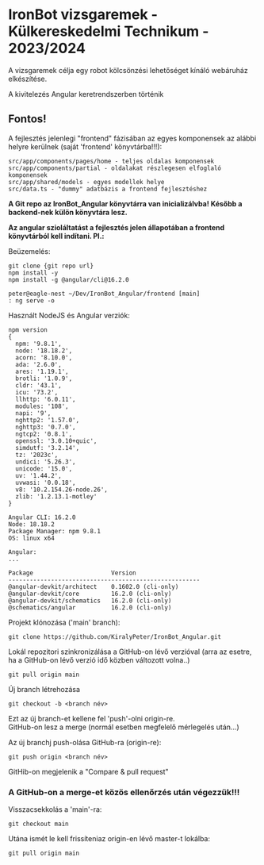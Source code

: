 # IronBot vizsgaremek - Külkereskedelmi Technikum - 2023/2024

A vizsgaremek célja egy robot kölcsönzési lehetőséget kínáló webáruház elkészítése.

A kivitelezés Angular keretrendszerben történik

## Fontos!

A fejlesztés jelenlegi "frontend" fázisában az egyes komponensek az alábbi helyre kerülnek (saját 'frontend' könyvtárba!!!):
```
src/app/components/pages/home - teljes oldalas komponensek
src/app/components/partial - oldalakat részlegesen elfoglaló komponensek
src/app/shared/models - egyes modellek helye
src/data.ts - "dummy" adatbázis a frontend fejlesztéshez
```
**A Git repo az IronBot_Angular könyvtárra van inicializálvba! Később a backend-nek külön könyvtára lesz.**

**Az angular szioláltatást a fejlesztés jelen állapotában a frontend könyvtárból kell indítani. Pl.:**

Beüzemelés:
```
git clone {git repo url}
npm install -y
npm install -g @angular/cli@16.2.0
```

```
peter@eagle-nest ~/Dev/IronBot_Angular/frontend [main] 
: ng serve -o
```

Használt NodeJS és Angular verziók:
```
npm version
{
  npm: '9.8.1',
  node: '18.18.2',
  acorn: '8.10.0',
  ada: '2.6.0',
  ares: '1.19.1',
  brotli: '1.0.9',
  cldr: '43.1',
  icu: '73.2',
  llhttp: '6.0.11',
  modules: '108',
  napi: '9',
  nghttp2: '1.57.0',
  nghttp3: '0.7.0',
  ngtcp2: '0.8.1',
  openssl: '3.0.10+quic',
  simdutf: '3.2.14',
  tz: '2023c',
  undici: '5.26.3',
  unicode: '15.0',
  uv: '1.44.2',
  uvwasi: '0.0.18',
  v8: '10.2.154.26-node.26',
  zlib: '1.2.13.1-motley'
}

Angular CLI: 16.2.0
Node: 18.18.2
Package Manager: npm 9.8.1
OS: linux x64

Angular: 
... 

Package                      Version
------------------------------------------------------
@angular-devkit/architect    0.1602.0 (cli-only)
@angular-devkit/core         16.2.0 (cli-only)
@angular-devkit/schematics   16.2.0 (cli-only)
@schematics/angular          16.2.0 (cli-only)   
```
Projekt klónozása ('main' branch):
```
git clone https://github.com/KiralyPeter/IronBot_Angular.git
```
Lokál repozitori szinkronizálása a GitHub-on lévő verzióval 
(arra az esetre, ha a GitHub-on lévő verzió idő közben változott volna..)
```
git pull origin main
```
Új branch létrehozása
```
git checkout -b <branch név>
```
Ezt az új branch-et kellene fel 'push'-olni origin-re.\
GitHub-on lesz a merge (normál esetben megfelelő mérlegelés után...)

Az új branchj push-olása GitHub-ra (origin-re):
```
git push origin <branch név>
```

GitHib-on megjelenik a "Compare & pull request"

### A GitHub-on a merge-et közös ellenőrzés után végezzük!!!

Visszacsekkolás a 'main'-ra:
```
git checkout main
```
Utána ismét le kell frissíteniaz origin-en lévő master-t lokálba:
```
git pull origin main
```